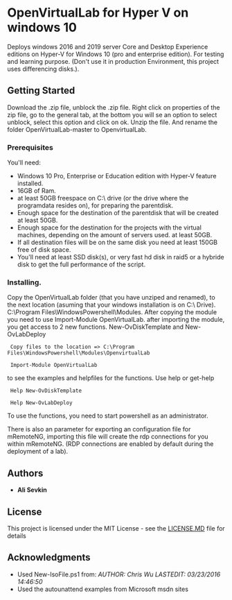 # OpenVirtualLab for Hyper V on windows 10
Deploys windows 2016 and 2019 server Core and Desktop Experience editions on Hyper-V for Windows 10 (pro and enterprise edition). For testing
and learning purpose. (Don't use it in production Environment, this project uses differencing disks.).

## Getting Started
Download the .zip file, unblock the .zip file. Right click on properties of the zip file, go to the general tab, at the bottom you will se an option to select unblock, select this option and click on ok. Unzip the file. And rename the folder OpenVirtualLab-master to OpenvirtualLab.

### Prerequisites
You'll need:
* Windows 10 Pro, Enterprise or Education edition with Hyper-V feature installed. 
* 16GB of Ram.
* at least 50GB freespace on C:\ drive (or the drive where the programdata resides on), for preparing the parentdisk.
* Enough space for the destination of the parentdisk that will be created at least 50GB.
* Enough space for the destination for the projects with the virtual machines, depending on the amount of servers used. at least 50GB.
* If all destination files will be on the same disk you need at least 150GB free of disk space.
* You'll need at least SSD disk(s), or very fast hd disk in raid5 or a hybride disk to get the full performance of the script.

### Installing.
Copy the OpenVirtualLab folder (that you have unziped and renamed), to the next location (asuming that your windows installation is on C:\ Drive). C:\Program Files\WindowsPowershell\Modules.
After copying the module you need to use Import-Module OpenVirtualLab.
after importing the module, you get access to 2 new functions.
New-OvDiskTemplate
and
New-OvLabDeploy


```
 Copy files to the location => C:\Program Files\WindowsPowershell\Modules\OpenvirtualLab

 Import-Module OpenVirtualLab
```

to see the examples and helpfiles for the functions.  Use help or get-help

```
 Help New-OvDiskTemplate    

 Help New-OvLabDeploy
```
To use the functions, you need to start powershell as an administrator.

There is also an parameter for exporting an configuration file for mRemoteNG, importing this file will create the rdp connections for you within mRemoteNG. (RDP connections are enabled by default during the deployment of a lab).

## Authors

* **Ali Sevkin**

## License
This project is licensed under the MIT License - see the [LICENSE.MD](https://github.com/Ali-Sevkin/OpenVirtualLab/blob/master/LICENSE.MD) file for details

## Acknowledgments
* Used New-IsoFile.ps1 from: 
    *AUTHOR: Chris Wu LASTEDIT: 03/23/2016 14:46:50*  
* Used the autounattend examples from Microsoft msdn sites


